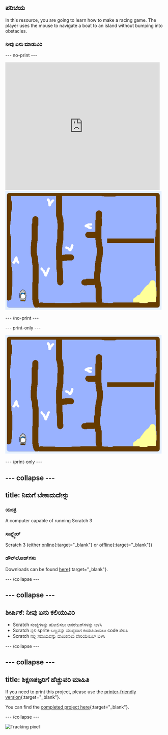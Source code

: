 ## ಪರಿಚಯ

In this resource, you are going to learn how to make a racing game. The player uses the mouse to navigate a boat to an island without bumping into obstacles.

### ನೀವು ಏನು ಮಾಡುವಿರಿ

\--- no-print \---

<div class="scratch-preview">
  <iframe allowtransparency="true" width="485" height="402" src="https://scratch.mit.edu/projects/embed/276662533/?autostart=false" frameborder="0" scrolling="no"></iframe>
  <img src="images/boat_race_demo.png">
</div>

\--- /no-print \---

\--- print-only \---

![boat race demo](images/boat_race_demo.png)

\--- /print-only \---

## \--- collapse \---

## title: ನಿಮಗೆ ಬೇಕಾದುದೇನ್ನು

### ಯಂತ್ರ

A computer capable of running Scratch 3

### ಸಾಫ್ಟ್ವೇರ್

Scratch 3 (either [online](https://rpf.io/scratchon){:target="_blank"} or [offline](https://rpf.io/scratchoff){:target="_blank"})

### ಡೌನ್‌ಲೋಡ್‌ಗಳು

Downloads can be found [here](https://rpf.io/p/en/boat-race-go){:target="_blank"}.

\--- /collapse \---

## \--- collapse \---

## ಶೀರ್ಷಿಕೆ: ನೀವು ಏನು ಕಲಿಯುವಿರಿ

- Scratch ಸಂಖ್ಯೆಗಳನ್ನು ಹೋಲಿಸಲು ಆಪರೇಟರ್‌ಗಳನ್ನು ಬಳಸಿ
- Scratch ನ್ನಲಿ sprite ಬಣ್ಣವನ್ನು ಮುಟ್ಟಿದಾಗ ಕಂಡುಹಿಡಿಯಲು code ಸೇರಿಸಿ
- Scratch ನಲ್ಲಿ ಸಮಯವನ್ನು ದಾಖಲಿಸಲು ವೇರಿಯೇಬಲ್ ಬಳಸಿ

\--- /collapse \---

## \--- collapse \---

## title: ಶಿಕ್ಷಣತಜ್ಞರಿಗೆ ಹೆಚ್ಚುವರಿ ಮಾಹಿತಿ

If you need to print this project, please use the [printer-friendly version](https://projects.raspberrypi.org/en/projects/boat-race/print){:target="_blank"}.

You can find the [completed project here](https://rpf.io/p/en/boat-race-get){:target="_blank"}.

\--- /collapse \---

![Tracking pixel](https://code.org/api/hour/begin_codeclub_boatrace.png)